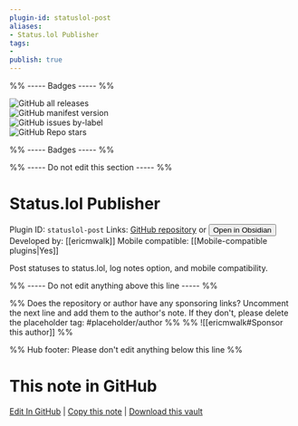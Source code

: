 ```yaml
---
plugin-id: statuslol-post
aliases:
- Status.lol Publisher
tags: 
- 
publish: true
---
```


%% ----- Badges ----- %%

![GitHub all releases](https://img.shields.io/github/downloads/ericmwalk/obsidian-statuslol/total?color=573E7A&logo=github&style=for-the-badge)   
![GitHub manifest version](https://img.shields.io/github/manifest-json/v/ericmwalk/obsidian-statuslol?color=573E7A&logo=github&style=for-the-badge)   
![GitHub issues by-label](https://img.shields.io/github/issues/ericmwalk/obsidian-statuslol/help%20wanted?color=573E7A&logo=github&style=for-the-badge)   
![GitHub Repo stars](https://img.shields.io/github/stars/ericmwalk/obsidian-statuslol?color=573E7A&logo=github&style=for-the-badge)

%% ----- Badges ----- %%

%% ----- Do not edit this section ----- %%

# Status.lol Publisher

Plugin ID: `statuslol-post`
Links: [GitHub repository](https://github.com/ericmwalk/obsidian-statuslol) or [<button id=HH>Open in Obsidian</button>](obsidian://show-plugin?id=statuslol-post)
Developed by: [[ericmwalk]]
Mobile compatible: [[Mobile-compatible plugins|Yes]]

Post statuses to status.lol, log notes option, and mobile compatibility.

%% ----- Do not edit anything above this line ----- %% 

%% Does the repository or author have any sponsoring links? Uncomment the next line and add them to the author's note. If they don't, please delete the placeholder tag: #placeholder/author %%
%% ![[ericmwalk#Sponsor this author]] %%

%% Hub footer: Please don't edit anything below this line %%

# This note in GitHub

<span class="git-footer">[Edit In GitHub](https://github.dev/obsidian-community/obsidian-hub/blob/main/02%20-%20Community%20Expansions/02.05%20All%20Community%20Expansions/Plugins/statuslol-post.md "git-hub-edit-note") | [Copy this note](https://raw.githubusercontent.com/obsidian-community/obsidian-hub/main/02%20-%20Community%20Expansions/02.05%20All%20Community%20Expansions/Plugins/statuslol-post.md "git-hub-copy-note") | [Download this vault](https://github.com/obsidian-community/obsidian-hub/archive/refs/heads/main.zip "git-hub-download-vault") </span>
